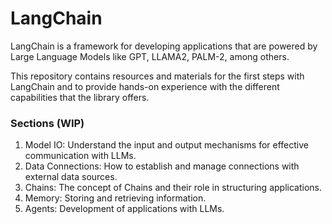 # LangChain

LangChain is a framework for developing applications that are powered by Large Language Models like GPT, LLAMA2, PALM-2, among others.

This repository contains resources and materials for the first steps with LangChain and to provide hands-on experience with the different capabilities that the library offers.

### Sections (WIP)
1) Model IO: Understand the input and output mechanisms for effective communication with LLMs.
2) Data Connections: How to establish and manage connections with external data sources.
3) Chains: The concept of Chains and their role in structuring applications.
4) Memory: Storing and retrieving information.
5) Agents: Development of applications with LLMs.
